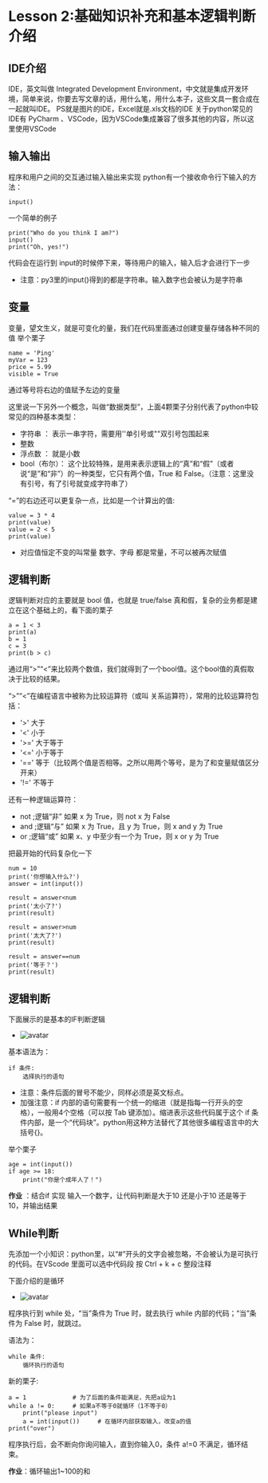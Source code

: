 # Lesson 2:基础知识补充和基本逻辑判断介绍
## IDE介绍
 IDE，英文叫做 Integrated Development Environment，中文就是集成开发环境，简单来说，你要去写文章的话，用什么笔，用什么本子，这些文具一套合成在一起就叫IDE。 PS就是图片的IDE，Excel就是.xls文档的IDE
 关于python常见的IDE有 PyCharm 、VSCode，因为VSCode集成兼容了很多其他的内容，所以这里使用VSCode
## 输入输出
程序和用户之间的交互通过输入输出来实现
python有一个接收命令行下输入的方法：
~~~
input()
~~~
一个简单的例子
~~~
print("Who do you think I am?")
input()
print("Oh, yes!")
~~~
代码会在运行到 input的时候停下来，等待用户的输入，输入后才会进行下一步
* 注意：py3里的input()得到的都是字符串。输入数字也会被认为是字符串
## 变量
变量，望文生义，就是可变化的量，我们在代码里面通过创建变量存储各种不同的值
举个栗子
~~~
name = 'Ping'
myVar = 123
price = 5.99
visible = True
~~~
通过等号将右边的值赋予左边的变量

这里说一下另外一个概念，叫做“数据类型”，上面4颗栗子分别代表了python中较常见的四种基本类型：

* 字符串 ： 表示一串字符，需要用''单引号或""双引号包围起来
* 整数
* 浮点数 ： 就是小数
* bool（布尔）： 这个比较特殊，是用来表示逻辑上的“真”和“假”（或者说“是”和“非”）的一种类型，它只有两个值，True 和 False。（注意：这里没有引号，有了引号就变成字符串了）

“=”的右边还可以更复杂一点，比如是一个计算出的值:
~~~
value = 3 * 4
print(value)
value = 2 < 5
print(value)
~~~
* 对应值恒定不变的叫常量 数字、字母 都是常量，不可以被再次赋值

## 逻辑判断
逻辑判断对应的主要就是 bool 值，也就是 true/false 真和假，复杂的业务都是建立在这个基础上的，看下面的栗子
~~~
a = 1 < 3
print(a)
b = 1
c = 3
print(b > c)
~~~
通过用“>”“<”来比较两个数值，我们就得到了一个bool值。这个bool值的真假取决于比较的结果。

“>”“<”在编程语言中被称为比较运算符（或叫 关系运算符），常用的比较运算符包括：

* '>' 大于
* '<'	小于
* '>='	大于等于
* '<='	小于等于
* '=='	等于（比较两个值是否相等。之所以用两个等号，是为了和变量赋值区分开来）
* '!='	不等于

还有一种逻辑运算符：
* not  ;逻辑“非”	如果 x 为 True，则 not x 为 False
* and ;逻辑“与”	如果 x 为 True，且 y 为 True，则 x and y 为 True
* or  ;逻辑“或”	如果 x、y 中至少有一个为 True，则 x or y 为 True

把最开始的代码复杂化一下
~~~
num = 10
print('你想输入什么?')
answer = int(input())

result = answer<num
print('太小了?')
print(result)

result = answer>num
print('太大了?')
print(result)

result = answer==num
print('等于？')
print(result)
~~~

## 逻辑判断
下面展示的是基本的IF判断逻辑
* ![avatar](https://cdn.py2china.cn/wechat/pystart/7-0.png)

基本语法为：
~~~
if 条件:
    选择执行的语句
~~~

* 注意：条件后面的冒号不能少，同样必须是英文标点。
* 加强注意：if 内部的语句需要有一个统一的缩进（就是指每一行开头的空格），一般用4个空格（可以按 Tab 键添加）。缩进表示这些代码属于这个 if 条件内部，是一个“代码块”。python用这种方法替代了其他很多编程语言中的大括号{}。

举个栗子
~~~
age = int(input())
if age >= 18:
    print("你是个成年人了！")
~~~



**作业** ：结合if 实现 输入一个数字，让代码判断是大于10 还是小于10 还是等于 10，并输出结果


## While判断
先添加一个小知识：python里，以“#”开头的文字会被忽略，不会被认为是可执行的代码。在VScode 里面可以选中代码段 按 Ctrl + k + c 整段注释

下面介绍的是循环

* ![avatar](https://cdn.py2china.cn/wechat/pystart/8-0.png)

程序执行到 while 处，“当”条件为 True 时，就去执行 while 内部的代码；“当”条件为 False 时，就跳过。

语法为：
~~~
while 条件:
    循环执行的语句
~~~

新的栗子:
~~~
a = 1             # 为了后面的条件能满足，先把a设为1
while a != 0:     # 如果a不等于0就循环（1不等于0）
    print("please input")
    a = int(input())     # 在循环内部获取输入，改变a的值
print("over")
~~~
程序执行后，会不断向你询问输入，直到你输入0，条件 a!=0 不满足，循环结束。

**作业**：循环输出1~100的和